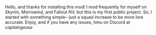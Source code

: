 Hello, and thanks for installing this mod! I mod frequently for myself on Skyrim, Morrowind, and Fallout NV, but this is my first public project. So, I started with something simple--just a squad increase to be more lore accurate. Enjoy, and if you have any issues, hmu on Discord at _captaingoose_
